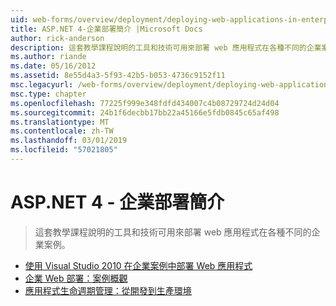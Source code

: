 ```yaml
---
uid: web-forms/overview/deployment/deploying-web-applications-in-enterprise-scenarios/index
title: ASP.NET 4-企業部署簡介 |Microsoft Docs
author: rick-anderson
description: 這套教學課程說明的工具和技術可用來部署 web 應用程式在各種不同的企業案例。
ms.author: riande
ms.date: 05/16/2012
ms.assetid: 8e55d4a3-5f93-42b5-b053-4736c9152f11
msc.legacyurl: /web-forms/overview/deployment/deploying-web-applications-in-enterprise-scenarios
msc.type: chapter
ms.openlocfilehash: 77225f999e348fdfd434007c4b08729724d24d04
ms.sourcegitcommit: 24b1f6decbb17bb22a45166e5fdb0845c65af498
ms.translationtype: MT
ms.contentlocale: zh-TW
ms.lasthandoff: 03/01/2019
ms.locfileid: "57021805"
---
```

<a name="aspnet-4---enterprise-deployment-introduction"></a>ASP.NET 4 - 企業部署簡介
====================
> 這套教學課程說明的工具和技術可用來部署 web 應用程式在各種不同的企業案例。


- [使用 Visual Studio 2010 在企業案例中部署 Web 應用程式](deploying-web-applications-in-enterprise-scenarios.md)
- [企業 Web 部署：案例概觀](enterprise-web-deployment-scenario-overview.md)
- [應用程式生命週期管理：從開發到生產環境](application-lifecycle-management-from-development-to-production.md)
